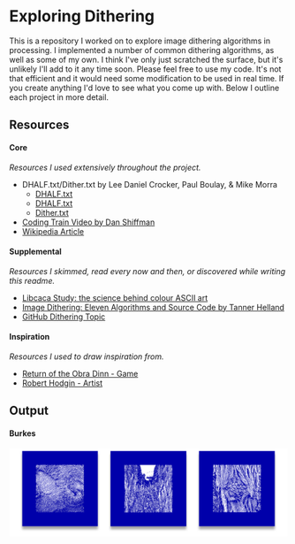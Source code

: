 # Exploring Dithering

This is a repository I worked on to explore image dithering algorithms in processing. I implemented a number of common dithering algorithms, as well as some of my own. I think I've only just scratched the surface, but it's unlikely I'll add to it any time soon. Please feel free to use my code. It's not that efficient and it would need some modification to be used in real time. If you create anything I'd love to see what you come up with. Below I outline each project in more detail.

## Resources
#### Core
*Resources I used extensively throughout the project.*
- DHALF.txt/Dither.txt by Lee Daniel Crocker, Paul Boulay, & Mike Morra
    - [DHALF.txt](http://www.efg2.com/Lab/Library/ImageProcessing/DHALF.TXT)
    - [DHALF.txt](https://github.com/SixLabors/ImageSharp/blob/master/src/ImageSharp/Processing/Processors/Dithering/DHALF.TXT)
    - [Dither.txt](https://github.com/SixLabors/ImageSharp/blob/master/src/ImageSharp/Processing/Processors/Dithering/DITHER.TXT)
- [Coding Train Video by Dan Shiffman](https://thecodingtrain.com/CodingChallenges/090-floyd-steinberg-dithering.html)
- [Wikipedia Article](https://en.wikipedia.org/wiki/Dither)

#### Supplemental
*Resources I skimmed, read every now and then, or discovered while writing this readme.*
- [Libcaca Study: the science behind colour ASCII art](http://caca.zoy.org/study/index.html)
- [Image Dithering: Eleven Algorithms and Source Code by Tanner Helland](http://www.tannerhelland.com/4660/dithering-eleven-algorithms-source-code/)
- [GitHub Dithering Topic](https://github.com/topics/dithering)

#### Inspiration
*Resources I used to draw inspiration from.*
- [Return of the Obra Dinn - Game](https://obradinn.com/)
- [Robert Hodgin - Artist](http://roberthodgin.com/portfolio/stippling/)

## Output

#### Burkes

![Image showing Burkes algorithm output. Depicting 3 dithered images of tree bark.](./readme/burkes.png)
